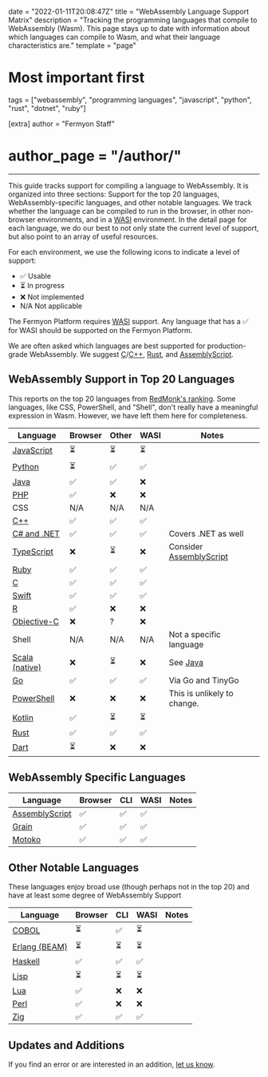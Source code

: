 date = "2022-01-11T20:08:47Z"
title = "WebAssembly Language Support Matrix"
description = "Tracking the programming languages that compile to WebAssembly (Wasm). This page stays up to date with information about which languages can compile to Wasm, and what their language characteristics are."
template = "page"

# Most important first
tags = ["webassembly", "programming languages", "javascript", "python", "rust", "dotnet", "ruby"]

[extra]
author = "Fermyon Staff"
# author_page = "/author/"
---

This guide tracks support for compiling a language to WebAssembly. It is organized into three sections: Support for the top 20 languages, WebAssembly-specific languages, and other notable languages. We track whether the language can be compiled to run in the browser, in other non-browser environments, and in a [WASI](https://wasi.dev) environment. In the detail page for each language, we do our best to not only state the current level of support, but also point to an array of useful resources.

For each environment, we use the following icons to indicate a level of support:

- ✅  Usable
- ⏳ In progress
- ❌ Not implemented
- N/A Not applicable

The Fermyon Platform requires [WASI](https://wasi.dev) support. Any language that has a ✅ for WASI should be supported on the Fermyon Platform.

We are often asked which languages are best supported for production-grade WebAssembly. We suggest [C][C]/[C++][CPLUSPLUS], [Rust][Rust], and [AssemblyScript][AssemblyScript].

## WebAssembly Support in Top 20 Languages

This reports on the top 20 languages from [RedMonk's ranking](https://redmonk.com/sogrady/2021/08/05/language-rankings-6-21/).
Some languages, like CSS, PowerShell, and "Shell", don't really have a meaningful expression in Wasm. However, we have left them here for completeness.

| Language                  | Browser | Other | WASI | Notes |
| ------------------------- | ------- | --- | ---- | ----- |
| [JavaScript][JavaScript]  | ⏳  | ⏳ | ⏳ | |
| [Python][Python]          | ⏳ | ✅  | ✅  |  |
| [Java][Java]              |  ✅  | ✅  | ❌ ||
| [PHP][PHP]                | ✅ | ❌ | ❌ ||
| CSS                       | N/A | N/A | N/A |  |
| [C++][CPLUSPLUS]          | ✅  | ✅ | ✅ | |
| [C# and .NET][CSHARP]     | ✅ | ✅ | ✅ | Covers .NET as well |
| [TypeScript][TypeScript]  |  ❌  | ⏳ | ❌ | Consider [AssemblyScript](/wasm-languages/assemblyscript)|
| [Ruby][Ruby]              | ✅ | ✅ | ✅ |  |
| [C][C]                    | ✅  | ✅ | ✅ | |
| [Swift][Swift]            | ✅  | ✅ | ✅ | |
| [R][R]                    | ✅  | ❌ | ❌ | |
| [Objective-C][ObjectiveC] | ❌  | ? | ❌ | |
| Shell                     | N/A | N/A | N/A | Not a specific language |
| [Scala (native)][Scala]   | ❌  | ⏳ | ❌ | See [Java](/wasm-languages/java) |
| [Go][Go]                  | ✅  | ✅ | ✅ | Via Go and TinyGo|
| [PowerShell][PowerShell]  | ❌  | ❌ | ❌ | This is unlikely to change. |
| [Kotlin][Kotlin]          | ✅ | ⏳ | ⏳ |  |
| [Rust][Rust]              | ✅  | ✅ | ✅ | |
| [Dart][Dart]              | ⏳ | ❌ | ❌ ||

## WebAssembly Specific Languages
| Language                  | Browser | CLI | WASI | Notes |
| ------------------------- | ------- | --- | ---- | ----- |
| [AssemblyScript][AssemblyScript] | ✅  | ✅ | ✅ | |
| [Grain][Grain]                   | ✅  | ✅ | ✅ | |
| [Motoko][Motoko]                 | ✅  | ✅ | ✅ | |

## Other Notable Languages

These languages enjoy broad use (though perhaps not in the top 20) and have at least some degree of WebAssembly Support

| Language                  | Browser | CLI | WASI | Notes |
| ------------------------- | ------- | --- | ---- | ----- |
| [COBOL][Cobol]            |⏳ | ✅ | ⏳ |  |
| [Erlang (BEAM)][Erlang]   | ⏳ | ⏳ | ⏳ |  |
| [Haskell][Haskell]        | ✅  | ✅ | ✅ | |
| [Lisp][Lisp]              | ⏳ | ⏳ | ⏳ |  |
| [Lua][Lua]                | ✅ | ❌ | ❌ |  |
| [Perl][Perl]              | ✅ | ❌ | ❌ |  |
| [Zig][Zig]                | ✅  | ✅ | ✅ | |

## Updates and Additions

If you find an error or are interested in an addition, [let us know](https://twitter.com/fermyontech).

[JavaScript]: /wasm-languages/javascript
[Python]: /wasm-languages/python
[Java]: /wasm-languages/java
[PHP]: /wasm-languages/php
[CPLUSPLUS]: /wasm-languages/cpp
[CSHARP]: /wasm-languages/c-sharp
[TypeScript]: /wasm-languages/typescript
[Ruby]: /wasm-languages/ruby
[C]: /wasm-languages/c-lang
[Swift]: /wasm-languages/swift
[R]: /wasm-languages/r-lang
[ObjectiveC]: /wasm-languages/objective-c
[Scala]: /wasm-languages/scala
[Go]: /wasm-languages/go-lang
[PowerShell]: /wasm-languages/powershell
[Kotlin]: /wasm-languages/kotlin
[Rust]: /wasm-languages/rust
[Dart]: /wasm-languages/dart

[AssemblyScript]: /wasm-languages/assemblyscript
[Grain]: /wasm-languages/grain
[Motoko]: /wasm-languages/motoko

[Cobol]: /wasm-languages/cobol
[Erlang]: /wasm-languages/erlang-beam
[Haskell]: /wasm-languages/haskell
[Lisp]: /wasm-languages/lisp
[Lua]: /wasm-languages/lua
[perl]: /wasm-languages/perl
[Zig]: /wasm-languages/zig